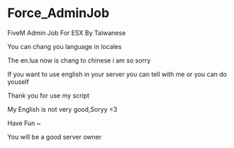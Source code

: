 # Force_AdminJob
FiveM Admin Job For ESX
By Taiwanese 

You can chang you language in locales

The en.lua now is chang to chinese i am so sorry 

If you want to use english in your server you can tell with me or you can do youself

Thank you for use my script 

My English is not very good,Soryy <3

Have Fun ~

You will be a good server owner
